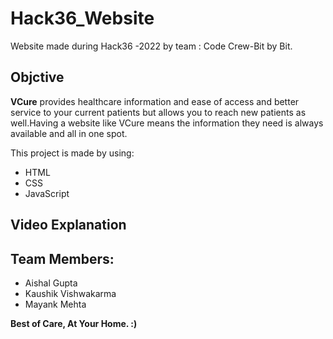 # Hack36_Website
Website made during Hack36 -2022 by team : Code Crew-Bit by Bit.

Objctive
-------------------------------------------------------------------------------------------------------------------------------------------------------------------------------

**VCure** provides healthcare information and ease of access and better service to your current patients but allows you to reach new patients as well.Having a website like VCure means the information they need is always available and all in one spot.

This project is made by using:

* HTML
* CSS
* JavaScript

Video Explanation
---------------------------------------------------------------------------------------------------------------------------------------------------------------------------


Team Members:
-----------------------------------------------------------------------------------------------------------------------------------------------------------------------

* Aishal Gupta
* Kaushik Vishwakarma
* Mayank Mehta

**Best of Care, At Your Home. :)**
